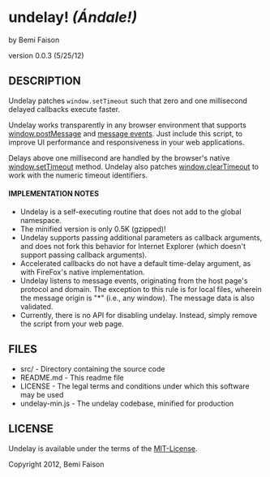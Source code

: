 # undelay! _(Ándale!)_
by Bemi Faison

version 0.0.3
(5/25/12)

## DESCRIPTION

Undelay patches `window.setTimeout` such that zero and one millisecond delayed callbacks execute faster.

Undelay works transparently in any browser environment that supports [window.postMessage](https://developer.mozilla.org/en/DOM/window.postMessage) and [message events](http://help.dottoro.com/ljjqtjsj.php). Just include this script, to improve UI performance and responsiveness in your web applications.

Delays above one millisecond are handled by the browser's native [window.setTimeout](https://developer.mozilla.org/en/DOM/window.setTimeout) method. Undelay also patches [window.clearTimeout](https://developer.mozilla.org/en/DOM/window.setTimeout) to work with the numeric timeout identifiers.


#### IMPLEMENTATION NOTES

 - Undelay is a self-executing routine that does not add to the global namespace.
 - The minified version is only 0.5K (gzipped)!
 - Undelay supports passing additional parameters as callback arguments, and does not fork this behavior for Internet Explorer (which doesn't support passing callback arguments).
 - Accelerated callbacks do not have a default time-delay argument, as with FireFox's native implementation.
 - Undelay listens to message events, originating from the host page's protocol and domain. The exception to this rule is for local files, wherein the message origin is "*" (i.e., any window). The message data is also validated.
 - Currently, there is no API for disabling undelay. Instead, simply remove the script from your web page.


## FILES

* src/ - Directory containing the source code
* README.md - This readme file
* LICENSE - The legal terms and conditions under which this software may be used
* undelay-min.js - The undelay codebase, minified for production

## LICENSE

Undelay is available under the terms of the [MIT-License](http://en.wikipedia.org/wiki/MIT_License#License_terms).

Copyright 2012, Bemi Faison